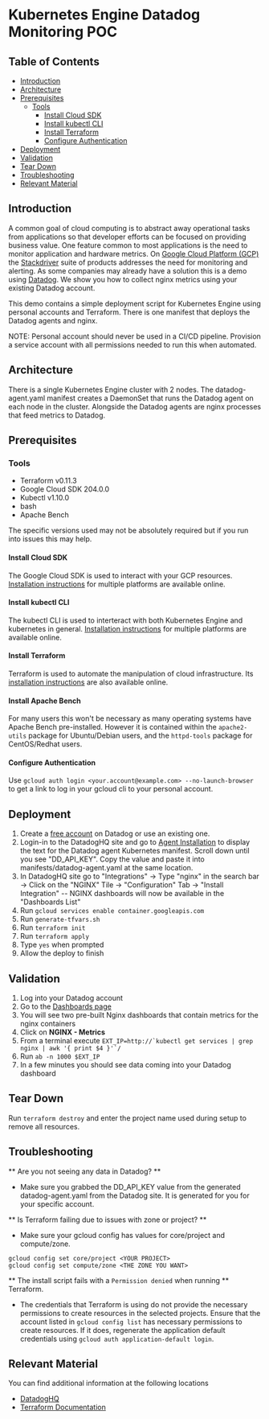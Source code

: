 # Kubernetes Engine Datadog Monitoring POC

## Table of Contents

* [Introduction](#introduction)
* [Architecture](#architecture)
* [Prerequisites](#prerequisites)
  * [Tools](#tools)
    * [Install Cloud SDK](#install-cloud-sdk)
    * [Install kubectl CLI](#install-kubectl-cli)
    * [Install Terraform](#install-terraform)
    * [Configure Authentication](#configure-authentication)
* [Deployment](#deployment)
* [Validation](#validation)
* [Tear Down](#tear-down)
* [Troubleshooting](#troubleshooting)
* [Relevant Material](#relevant-material)


## Introduction
A common goal of cloud computing is to abstract away operational tasks from applications so that
developer efforts can be focused on providing business value. One feature common to most applications is the need to
monitor application and hardware metrics. On
[Google Cloud Platform (GCP)](https://cloud.google.com/) the [Stackdriver](https://cloud.google.com/stackdriver/) suite
of products addresses the need for monitoring and alerting. As some companies may already have a solution this is a
demo using [Datadog](https://www.datadoghq.com/). We show you how to collect nginx metrics using your existing Datadog account.


This demo contains a simple deployment script for Kubernetes Engine using personal accounts and Terraform. There is one manifest
that deploys the Datadog agents and nginx.

NOTE: Personal account should never be used in a CI/CD
pipeline. Provision a service account with all permissions needed to run this when automated.

## Architecture
There is a single Kubernetes Engine cluster with 2 nodes. The datadog-agent.yaml manifest creates a DaemonSet that runs the Datadog agent on
each node in the cluster. Alongside the Datadog agents are nginx processes that feed metrics to Datadog.

## Prerequisites
### Tools
* Terraform v0.11.3
* Google Cloud SDK 204.0.0
* Kubectl v1.10.0
* bash
* Apache Bench

The specific versions used may not be absolutely required but if you run into issues this may help.

#### Install Cloud SDK
The Google Cloud SDK is used to interact with your GCP resources.
[Installation instructions](https://cloud.google.com/sdk/downloads) for multiple platforms are available online.

#### Install kubectl CLI

The kubectl CLI is used to interteract with both Kubernetes Engine and kubernetes in general.
[Installation instructions](https://cloud.google.com/kubernetes-engine/docs/quickstart)
for multiple platforms are available online.

#### Install Terraform

Terraform is used to automate the manipulation of cloud infrastructure. Its
[installation instructions](https://www.terraform.io/intro/getting-started/install.html) are also available online.

#### Install Apache Bench

For many users this won't be necessary as many operating systems have Apache
Bench pre-installed. However it is contained within the `apache2-utils` package
for Ubuntu/Debian users, and the `httpd-tools` package for CentOS/Redhat users.

#### Configure Authentication

Use `gcloud auth login <your.account@example.com> --no-launch-browser` to get a link to log in your
gcloud cli to your personal account.

## Deployment
1. Create a [free account](https://www.datadoghq.com/pricing/) on Datadog or use an existing one.
1. Login-in to the DatadogHQ site and go to [Agent Installation](https://app.datadoghq.com/account/settings#agent/kubernetes) to display the text for the Datadog agent Kubernetes manifest. Scroll down until you see "DD_API_KEY". Copy the value and paste it into manifests/datadog-agent.yaml at the same location.
1. In DatadogHQ site go to "Integrations" -> Type "nginx" in the search bar -> Click on the "NGINX" Tile -> "Configuration" Tab -> "Install Integration" -- NGINX dashboards will now be available in the "Dashboards List"
1. Run `gcloud services enable container.googleapis.com`
1. Run `generate-tfvars.sh`
1. Run `terraform init`
1. Run `terraform apply`
1. Type `yes` when prompted
1. Allow the deploy to finish


## Validation
1. Log into your Datadog account
1. Go to the [Dashboards page](https://app.datadoghq.com/dashboard/lists)
1. You will see two pre-built Nginx dashboards that contain metrics for the nginx containers
1. Click on **NGINX - Metrics**
1. From a terminal execute ```EXT_IP=http://`kubectl get services | grep nginx | awk '{ print $4 }'`/```
1. Run ```ab -n 1000 $EXT_IP```
1. In a few minutes you should see data coming into your Datadog dashboard


## Tear Down
Run `terraform destroy` and enter the project name used during setup to remove all resources.


## Troubleshooting
** Are you not seeing any data in Datadog? **
 * Make sure you grabbed the DD_API_KEY value from the generated datadog-agent.yaml from the Datadog site. It is generated for you for your specific account.

** Is Terraform failing due to issues with zone or project? **
 * Make sure your gcloud config has values for core/project and compute/zone.
 ```
 gcloud config set core/project <YOUR PROJECT>
 gcloud config set compute/zone <THE ZONE YOU WANT>
 ```
** The install script fails with a `Permission denied` when running **
Terraform.
 * The credentials that Terraform is using do not provide the
necessary permissions to create resources in the selected projects. Ensure
that the account listed in `gcloud config list` has necessary permissions to
create resources. If it does, regenerate the application default credentials
using `gcloud auth application-default login`.

## Relevant Material
You can find additional information at the following locations
* [DatadogHQ](https://www.datadoghq.com)
* [Terraform Documentation](https://www.terraform.io/docs/providers/google/index.html)

